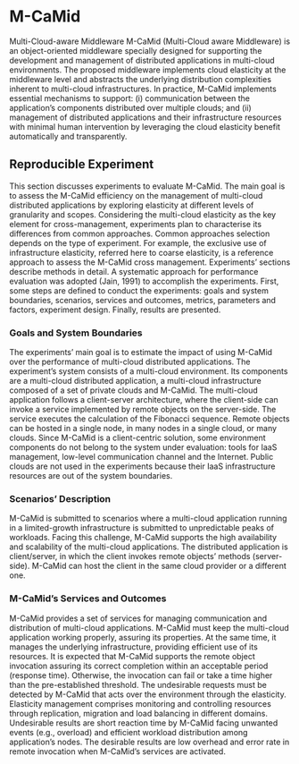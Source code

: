 # M-CaMid
Multi-Cloud-aware Middleware
M-CaMid (Multi-Cloud aware Middleware) is an object-oriented middleware specially designed for supporting the development and management of distributed applications in multi-cloud environments. The proposed middleware implements cloud elasticity at the middleware level and abstracts the underlying distribution complexities inherent to multi-cloud infrastructures. In practice, M-CaMid implements essential mechanisms to support: (i) communication between the application’s components distributed over multiple clouds; and (ii) management of distributed applications and their infrastructure resources with minimal human intervention by leveraging the cloud elasticity benefit automatically and transparently.

## Reproducible Experiment
This section discusses experiments to evaluate M-CaMid. The main goal is to assess the M-CaMid efficiency on the management of multi-cloud distributed applications by exploring elasticity at different levels of granularity and scopes. Considering the multi-cloud elasticity as the key element for cross-management, experiments plan to characterise its differences from common approaches. Common approaches selection depends on the type of experiment. For example, the exclusive use of infrastructure elasticity, referred here to coarse elasticity, is a reference approach to assess the M-CaMid cross management. Experiments’ sections describe methods in detail. A systematic approach for performance evaluation was adopted (Jain, 1991) to accomplish the experiments. First, some steps are defined to conduct the experiments: goals and system boundaries, scenarios, services and outcomes, metrics, parameters and factors, experiment design. Finally, results are presented.

### Goals and System Boundaries
The experiments’ main goal is to estimate the impact of using M-CaMid over the performance of multi-cloud distributed applications. The experiment’s system consists of a multi-cloud environment. Its components are a multi-cloud distributed application, a multi-cloud infrastructure composed of a set of private clouds and M-CaMid. The multi-cloud application follows a client-server architecture, where the client-side can invoke a service implemented by remote objects on the server-side. The service executes the calculation of the Fibonacci sequence. Remote objects can be hosted in a single node, in many nodes in a single cloud, or many clouds.
Since M-CaMid is a client-centric solution, some environment components do not belong to the system under evaluation: tools for IaaS management, low-level communication channel and the Internet. Public clouds are not used in the experiments because their IaaS infrastructure resources are out of the system boundaries.

### Scenarios’ Description
M-CaMid is submitted to scenarios where a multi-cloud application running in a limited-growth infrastructure is submitted to unpredictable peaks of workloads. Facing this challenge, M-CaMid supports the high availability and scalability of the multi-cloud applications. The distributed application is client/server, in which the client invokes remote objects’ methods (server-side). M-CaMid can host the client in the same cloud provider or a different one.

### M-CaMid’s Services and Outcomes
M-CaMid provides a set of services for managing communication and distribution of multi-cloud applications. M-CaMid must keep the multi-cloud application working properly, assuring its properties. At the same time, it manages the underlying infrastructure, providing efficient use of its resources.
It is expected that M-CaMid supports the remote object invocation assuring its correct completion within an acceptable period (response time). Otherwise, the invocation can fail or take a time higher than the pre-established threshold. The undesirable requests must be detected by M-CaMid that acts over the environment through the elasticity. Elasticity management comprises monitoring and controlling resources through replication, migration and load balancing in different domains. Undesirable results are short reaction time by M-CaMid facing unwanted events (e.g., overload) and efficient workload distribution among application’s nodes. The desirable results are low overhead and error rate in remote invocation when M-CaMid’s services are activated.
